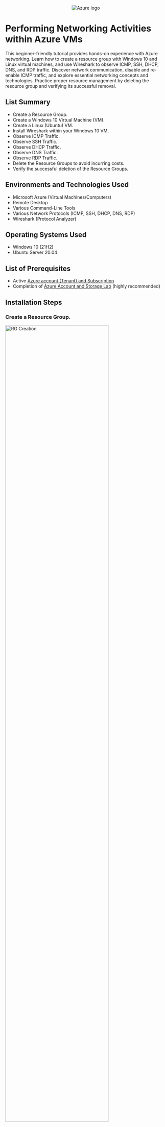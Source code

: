 <p align="center">
<img src="https://i.imgur.com/FRRLw01.png" alt="Azure logo"/>
</p>

<h1>Performing Networking Activities within Azure VMs</h1>
This beginner-friendly tutorial provides hands-on experience with Azure networking. Learn how to create a resource group with Windows 10 and Linux virtual machines, and use Wireshark to observe ICMP, SSH, DHCP, DNS, and RDP traffic. Discover network communication, disable and re-enable ICMP traffic, and explore essential networking concepts and technologies. Practice proper resource management by deleting the resource group and verifying its successful removal.<br />

<h2>List Summary</h2>

- Create a Resource Group.
- Create a Windows 10 Virtual Machine (VM).
- Create a Linux (Ubuntu) VM.
- Install Wireshark within your Windows 10 VM.
- Observe ICMP Traffic.
- Observe SSH Traffic.
- Observe DHCP Traffic.
- Observe DNS Traffic.
- Observe RDP Traffic.
- Delete the Resource Groups to avoid incurring costs.
- Verify the successful deletion of the Resource Groups.

<h2>Environments and Technologies Used</h2>

- Microsoft Azure (Virtual Machines/Computers)
- Remote Desktop
- Various Command-Line Tools
- Various Network Protocols (ICMP, SSH, DHCP, DNS, RDP)
- Wireshark (Protocol Analyzer)

<h2>Operating Systems Used </h2>

- Windows 10 (21H2)
- Ubuntu Server 20.04

<h2>List of Prerequisites</h2>

- Active <a href="https://azure.microsoft.com/en-us/free/">Azure account (Tenant) and Subscription</a>
- Completion of <a href="https://github.com/kylesuzuki/azure-prereq">Azure Account and Storage Lab</a> (highly recommended)

<h2>Installation Steps</h2>

<h3>Create a Resource Group.</h3>
<p>
<img src="https://i.imgur.com/3Qafc6P.png" height="80%" width="80%" alt="RG Creation"/>
</p>
<p>
To create a research group in Azure, follow these steps: search for "Resource Group", click on 'Create', choose the desired subscription (e.g., Azure subscription 1), provide a name for the resource group (e.g., RG-Lab-2), select a region for its creation (e.g., West US 3), wait for validation on the "Review + create" page, click 'Create'.
</p>

<h3>Create a Windows 10 Virtual Machine (VM).</h3>
<p>
<img src="https://i.imgur.com/pbYsW8q.png" height="80%" width="80%" alt="Window VM Creation"/>
</p>
<p>
To create a Windows 10 Virtual Machine (VM) in Azure, follow these steps: search for "Virtual Machine", click on 'Create', choose "Azure virtual machine", select the desired subscription (e.g., Azure subscription 1), specify the resource group (e.g., RG-Lab-2), provide a name for the virtual machine (e.g., VM1), and select a region for its creation (e.g., West US 3).

Next, click on 'Image' and choose "Windows 10 Pro, version 21H2 - Gen2 (free services eligible)". Then, click on 'Size' and choose "Standard_E2s_v3 - 2 vcpus, 16 GiB memory ($91.98/month)". Set the desired username (e.g., labuser) and password (e.g., Password1).

Ensure the box under Licensing stating "I confirm I have an eligible Windows 10/11 license with multi-tenant hosting rights" is checked. Click 'Next' and leave the disk options as they are.

For the subnet configuration, make sure it is set to "(new) default (10.0.0.0/24)". Wait for validation on the "Review + create" page, click 'Create'.
</p>

<h3>Create a Linux (Ubuntu) VM.</h3>
<p>
<img src="https://i.imgur.com/GVWotlE.png" height="80%" width="80%" alt="Linux VM Creation"/>
</p>
<p>
To create a Linux (Ubuntu) VM in Azure, follow these steps: search for "Virtual Machine", click on 'Create', choose "Azure virtual machine", select the desired subscription (e.g., Azure subscription 1), specify the resource group (e.g., RG-Lab-2), provide a name for the virtual machine (e.g., VM2), and pick the same region as the previously created virtual machine ((US) West US 3).

Next, click on 'Image' and choose "Ubuntu Server 20.04 LTS - Gen2 (free services eligible)". Click on 'Size' and choose "Standard_E2s_v3 - 2 vcpus, 16 GiB memory ($91.98/month)". Set the authentication type to "Password" and specify the username (e.g., labuser) and password (e.g., Password1).

Click 'Next', leave the disk options as they are, and proceed to the next step. Ensure that the virtual network is set to 'RG-Lab-2-vnet' and the subnet is set to "default (10.0.0.0/24)". Wait for validation on the "Review + create" page, click 'Create'
</p>

<h3>Install Wireshark within your Windows 10 VM.</h3>
<p>
<img src="https://i.imgur.com/MTRGtSR.png" height="80%" width="80%" alt="Install Wireshark"/>
</p>
<p>
To install Wireshark on your Windows 10 VM, follow these steps: search for "Virtual Machine", click on 'VM1' and copy the Public IP address. Then, open the Remote Desktop Connection application on your computer and paste the Public IP address. Click connect and enter the credentials (username and password) you created for your Windows 10 VM earlier. If a warning message appears stating that it's not trustworthy, simply click 'Yes'. Additionally, a "Choose privacy settings for your device" message may pop up. Just set all options to "No" and click 'Accept'. 

Open Microsoft Edge, click 'Start without your data' if it appears, then <a href="https://www.wireshark.org/download.html">download Wireshark</a> (Windows Installer (64-bit)). Open the downloaded file and follow the setup instructions to install Wireshark.
</p>

<h3>Observe ICMP Traffic.</h3>
<p>
<img src="https://i.imgur.com/GT0gM6d.png" height="80%" width="80%" alt="ICMP Traffic"/>
</p>
<p>
To observe ICMP traffic, follow these steps: launch the Wireshark application, type "icmp", and press enter to filter just the ICMP traffic.

Back in Azure, search "Virtual Machine", click on 'VM2' and copy the Private IP address.

Back in your Windows 10 VM, open PowerShell and type "ping" followed by the copied Private IP address. Press enter to initiate the ping command. Observe the ping requests and replies within the Wireshark application.

Still in your Windows 10 VM's PowerShell, now type "ping" followed by a public website's URL (e.g., www.google.com). Press enter to execute the command. Observe the ping requests and replies within the Wireshark application.

Still in your Windows 10 VM's PowerShell, type "ping" followed by the copied Private IP address again, this time appending "-t" to the Private IP address. This will create a perpetual ping loop, allowing you to continuously monitor the connectivity.

Back in Azure, search "Network Security Groups", click 'VM2-nsg', click 'Inbound security rules', and click '+ Add' to create a new inbound security rule. Configure the rule as follows: set Source to "Any", Source port ranges to *, Destination to "Any", and Service to "Custom". Protocol to "ICMP", Action to "Deny", Priority to 200, and assign a name to the rule (e.g., "DENY_ICMP_PING_FROM_ANYWHERE"). Click 'Add'.

Back in your Windows 10 VM, notice the ping requests initiated from PowerShell start to time out both in PowerShell and Wireshark. This is because the ICMP traffic is now being blocked by the NSG associated with VM2, preventing VM2 from responding to the pings.

To re-enable ICMP traffic, go back in Azure, search "Network Security Groups", click 'VM2-nsg', click 'Inbound security rules', and click the inbound security rule you just created (e.g., "DENY_ICMP_PING_FROM_ANYWHERE"). Either change the Action to "Allow" or delete the inbound security rule.

Back in your Windows 10 VM, notice the ping requests initiated from PowerShell start to resume again in both PowerShell and Wireshark. This indicates that the ICMP traffic is no longer blocked by the NSG associated with VM2.

To stop the perpetual ping in PowerShell, press 'CTRL + C'.
</p>

<h3>Observe SSH Traffic.</h3>
<p>
<img src="https://i.imgur.com/saQJeGN.png" height="80%" width="80%" alt="SSH Traffic"/>
</p>
<p>
To observe SSH traffic, follow these steps: type either "ssh" or "tcp.port == 22" in Wireshark on your Windows 10 VM and press enter to filter just the SSH traffic.
  
Still in your Windows 10 VM, type "ssh [VM2 username]@[VM2 private IP address]" into Powershell. Replace [username] with the username you created earlier for VM2 and [VM2 private IP address] with the actual private IP address of VM2. Press enter. A prompt will appear asking, "Are you sure you want to continue connecting (yes/no/[fingerprint])?" Type "yes" and press enter. Type the password you created earlier for VM2 (you will not be able to see the characters as you type) and press enter.

Within the Linux SSH connection, you can enter various commands and observe the corresponding SSH traffic in Wireshark:
  <ul>
  <li>Type "uname -a" and press enter. This command displays the operating system running on VM2.</li>
  <li>Type "pwd" and press enter. This command prints the current working directory.</li>
  <li>Type "ls -lasth" and press enter. This command lists the folders and files in the current directory, displaying them in a detailed format.</li>
  <li>Type "touch hi.txt" and press enter. This command creates a new file named "hi.txt".</li>
  <li>Press the up button on your keyboard until you retrieve the previous "ls -lasth" command, and press enter. Notice that the newly created "hi.txt" file is now listed.</li>
  <li>Type "exit" and press enter. This command exists the SSH connection.</li>
  </ul>
</p>

<h3>Observe DHCP Traffic.</h3>
<p>
<img src="https://i.imgur.com/GK8tuBs.png" height="80%" width="80%" alt="DHCP Traffic"/>
</p>
<p>
To observe DHCP traffic, follow these steps: type "dhcp" in Wireshark on your Windows 10 VM and press enter to filter just the DHCP traffic.

Still in your Windows 10 VM, type "ipconfig /renew" into Powershell and press enter. This command triggers a DHCP renewal process where VM1 broadcasts a request for a new IP address on the virtual network. Azure's DHCP server then responds by re-issuing an IP address to VM1. While running this command, you can observe the DHCP traffic in Wireshark, confirming the exchange of DHCP messages over the network and indicating that the IP address has been successfully re-issued to VM1.
</p>

<h3>Observe DNS Traffic.</h3>
<p>
<img src="https://i.imgur.com/8r7blHa.png" height="80%" width="80%" alt="DNS Traffic"/>
</p>
<p>
To observe DNS traffic, follow these steps: type either "dns" or "udp.port == 53" in Wireshark on your Windows 10 VM and press enter to filter just the DNS traffic.

Still in your Windows 10 VM, type "nslookup www.google.com" into Powershell and press enter. You will receive a response from the DNS server in PowerShell, providing the IPv4 address of www.google.com. Additionally, you will notice a series of DNS traffic in Wireshark, indicating that the DNS server performed various lookups to retrieve information about www.google.com and return its IP address.

As an optional step, you can repeat the previous instructions to determine the IP addresses associated with the domain disney.com. 
</p>

<h3>Observe RDP Traffic.</h3>
<p>
<img src="https://i.imgur.com/5XVzhIV.png" height="80%" width="80%" alt="RDP Traffic"/>
</p>
<p>
To observe RDP traffic, follow these steps: type either "rdp" or "tcp.port == 3389" in Wireshark on your Windows 10 VM and press enter to filter just the RDP traffic.

As you observe the captured traffic, you will notice a continuous stream of data. The source and destination addresses will correspond to the IP address of VM1 (the virtual machine) and your local computer's IP address, respectively.

The reason for the continuous spam of traffic is because we are currently using RDP to establish a remote connection and interact with the virtual machine. As a result, there is a constant flow of RDP traffic being exchanged between your local computer and VM1. This non-stop traffic occurs even when you are not actively performing any specific activity, as the RDP connection remains active.
</p>

<h3>Delete the Resource Groups created earlier to avoid incurring costs.</h3>
<p>
<img src="https://i.imgur.com/wNlmze9.png" height="80%" width="80%" alt="Delete RG"/>
</p>
<p>
To delete the Resource Group, follow these steps: search "Resource Group", click on the resource group (e.g., RG-Lab-2), click 'Delete resource group', then type or copy and paste the name of your resource group (e.g., RG-Lab-2) to confirm the deletion. Click 'Delete'.

Repeat these steps for the NetworkWatcherRG resource group that was automatically created earlier as well.
</p>

<h3>Verify the successful deletion of the Resource Groups.</h3>
<p>
<img src="https://i.imgur.com/vfekx03.png" height="80%" width="80%" alt="Delete Verified"/>
</p>
<p>
To verify the successful deletion of the Resource Groups, search "Resource Group" and confirm that your specified resource groups (e.g., RG-Lab-2 and NetworkWatcherRG) are no longer listed.
</p>

